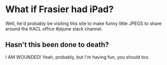 # What if Frasier had iPad? 
Well, he'd probably be visiting this site to make funny little JPEGS to share around the KACL office #jejune slack channel. 

## Hasn't this been done to death? 
I AM WOUNDED! 
Yeah, probably, but I'm having fun, you should too. 


